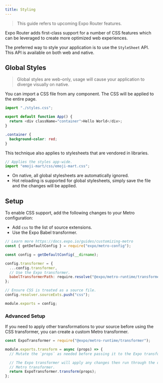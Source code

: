 ```yaml
---
title: Styling
---
```


> This guide refers to upcoming Expo Router features.

Expo Router adds first-class support for a number of CSS features which can be leveraged to create more optimized web experiences.

The preferred way to style your application is to use the `StyleSheet` API. This API is available on both web and native.

## Global Styles

> Global styles are web-only, usage will cause your application to diverge visually on native.

You can import a CSS file from any component. The CSS will be applied to the entire page.

```js title=App.js
import "./styles.css";

export default function App() {
  return <div className="container">Hello World</div>;
}
```

```css title=styles.css
.container {
  background-color: red;
}
```

This technique also applies to stylesheets that are vendored in libraries.

```js title=App.js
// Applies the styles app-wide.
import "emoji-mart/css/emoji-mart.css";
```

- On native, all global stylesheets are automatically ignored.
- Hot reloading is supported for global stylesheets, simply save the file and the changes will be applied.

<!-- TODO: CSS Modules, Tailwind, Sass, scss  -->

## Setup

To enable CSS support, add the following changes to your Metro configuration:

- Add `css` to the list of source extensions.
- Use the Expo Babel transformer.

```js title=metro.config.js
// Learn more https://docs.expo.io/guides/customizing-metro
const { getDefaultConfig } = require("expo/metro-config");

const config = getDefaultConfig(__dirname);

config.transformer = {
  ...config.transformer,
  // Use the Expo transformer.
  babelTransformerPath: require.resolve("@expo/metro-runtime/transformer"),
};

// Ensure CSS is treated as a source file.
config.resolver.sourceExts.push("css");

module.exports = config;
```

### Advanced Setup

If you need to apply other transformations to your source before using the CSS transformer, you can create a custom Metro transformer.

```js title=transformer.js
const ExpoTransformer = require("@expo/metro-runtime/transformer");

module.exports.transform = async (props) => {
  // Mutate the `props` as needed before passing it to the Expo transformer.

  // The Expo transformer will apply any changes then run through the default
  // Metro transformer.
  return ExpoTransformer.transform(props);
};
```
